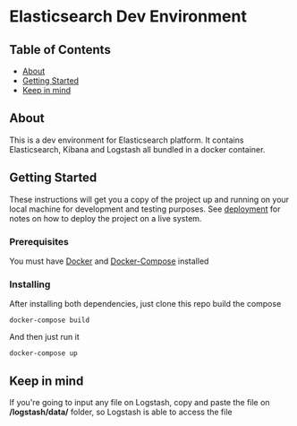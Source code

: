 # Elasticsearch Dev Environment

## Table of Contents

- [About](#about)
- [Getting Started](#getting_started)
- [Keep in mind](#keep_in_mind)

## About <a name = "about"></a>

This is a dev environment for Elasticsearch platform. It contains Elasticsearch, Kibana and Logstash all bundled in a docker container.

## Getting Started <a name = "getting_started"></a>

These instructions will get you a copy of the project up and running on your local machine for development and testing purposes. See [deployment](#deployment) for notes on how to deploy the project on a live system.

### Prerequisites

You must have [Docker](https://docs.docker.com/get-docker/) and [Docker-Compose](https://docs.docker.com/compose/install/) installed

### Installing

After installing both dependencies, just clone this repo build the compose

```
docker-compose build
```

And then just run it

```
docker-compose up
```

## Keep in mind <a name = "keep_in_mind"></a>

If you're going to input any file on Logstash, copy and paste the file on <b>/logstash/data/</b> folder, so Logstash is able to access the file
